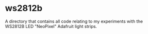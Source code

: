 # ws2812b

A directory that contains all code relating to my experiments with the WS2812B LED "NeoPixel" Adafruit light strips.
